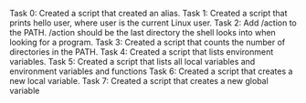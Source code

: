 Task 0: Created a script that created an alias.
Task 1: Created a script that prints hello user, where user is the current Linux user.
Task 2: Add /action to the PATH. /action should be the last directory the shell looks into when looking for a program.
Task 3: Created a script that counts the number of directories in the PATH.
Task 4: Created a script that lists environment variables.
Task 5: Created a script that lists all local variables and environment variables and functions
Task 6: Created a script that creates a new local variable.
Task 7: Created a script that creates a new global variable
